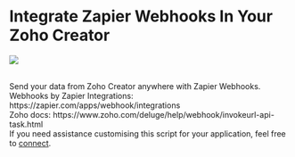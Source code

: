 <h1>Integrate Zapier Webhooks In Your Zoho Creator</h1>
<img src="https://cdn.zapier.com/storage/photos/be4792ba3c5064ccc6873ee2cd58b076.png">
<p><br>Send your data from Zoho Creator anywhere with Zapier Webhooks.
<br>Webhooks by Zapier Integrations: https://zapier.com/apps/webhook/integrations
<br>Zoho docs: https://www.zoho.com/deluge/help/webhook/invokeurl-api-task.html
<br>If you need assistance customising this script for your application, feel free to <a href="https://au.linkedin.com/in/ariadar">connect</a>.
